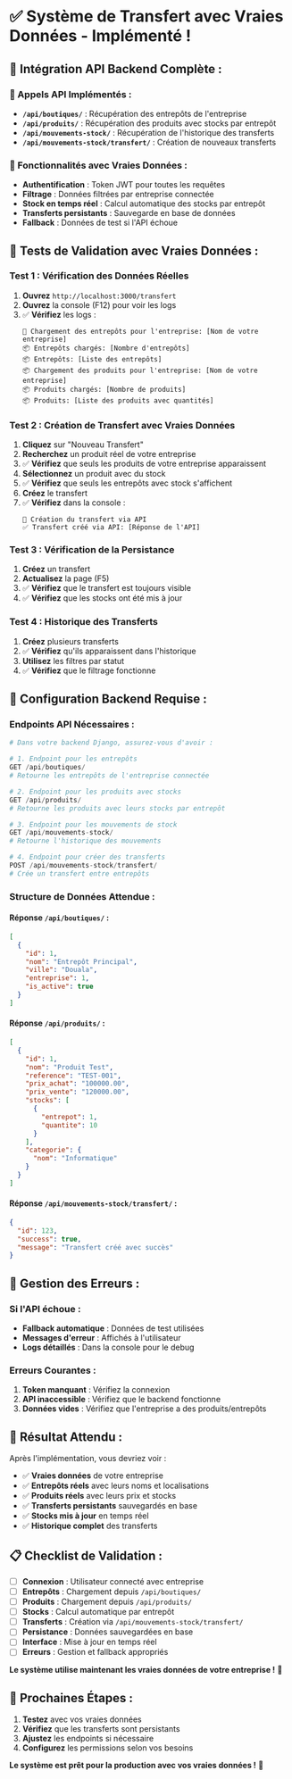 # ✅ Système de Transfert avec Vraies Données - Implémenté !

## 🚀 **Intégration API Backend Complète :**

### **📡 Appels API Implémentés :**
- **`/api/boutiques/`** : Récupération des entrepôts de l'entreprise
- **`/api/produits/`** : Récupération des produits avec stocks par entrepôt
- **`/api/mouvements-stock/`** : Récupération de l'historique des transferts
- **`/api/mouvements-stock/transfert/`** : Création de nouveaux transferts

### **🔄 Fonctionnalités avec Vraies Données :**
- **Authentification** : Token JWT pour toutes les requêtes
- **Filtrage** : Données filtrées par entreprise connectée
- **Stock en temps réel** : Calcul automatique des stocks par entrepôt
- **Transferts persistants** : Sauvegarde en base de données
- **Fallback** : Données de test si l'API échoue

## 🧪 **Tests de Validation avec Vraies Données :**

### **Test 1 : Vérification des Données Réelles**
1. **Ouvrez** `http://localhost:3000/transfert`
2. **Ouvrez** la console (F12) pour voir les logs
3. ✅ **Vérifiez** les logs :
   ```
   🏢 Chargement des entrepôts pour l'entreprise: [Nom de votre entreprise]
   📦 Entrepôts chargés: [Nombre d'entrepôts]
   📦 Entrepôts: [Liste des entrepôts]
   📦 Chargement des produits pour l'entreprise: [Nom de votre entreprise]
   📦 Produits chargés: [Nombre de produits]
   📦 Produits: [Liste des produits avec quantités]
   ```

### **Test 2 : Création de Transfert avec Vraies Données**
1. **Cliquez** sur "Nouveau Transfert"
2. **Recherchez** un produit réel de votre entreprise
3. ✅ **Vérifiez** que seuls les produits de votre entreprise apparaissent
4. **Sélectionnez** un produit avec du stock
5. ✅ **Vérifiez** que seuls les entrepôts avec stock s'affichent
6. **Créez** le transfert
7. ✅ **Vérifiez** dans la console :
   ```
   🚀 Création du transfert via API
   ✅ Transfert créé via API: [Réponse de l'API]
   ```

### **Test 3 : Vérification de la Persistance**
1. **Créez** un transfert
2. **Actualisez** la page (F5)
3. ✅ **Vérifiez** que le transfert est toujours visible
4. ✅ **Vérifiez** que les stocks ont été mis à jour

### **Test 4 : Historique des Transferts**
1. **Créez** plusieurs transferts
2. ✅ **Vérifiez** qu'ils apparaissent dans l'historique
3. **Utilisez** les filtres par statut
4. ✅ **Vérifiez** que le filtrage fonctionne

## 🔧 **Configuration Backend Requise :**

### **Endpoints API Nécessaires :**
```python
# Dans votre backend Django, assurez-vous d'avoir :

# 1. Endpoint pour les entrepôts
GET /api/boutiques/
# Retourne les entrepôts de l'entreprise connectée

# 2. Endpoint pour les produits avec stocks
GET /api/produits/
# Retourne les produits avec leurs stocks par entrepôt

# 3. Endpoint pour les mouvements de stock
GET /api/mouvements-stock/
# Retourne l'historique des mouvements

# 4. Endpoint pour créer des transferts
POST /api/mouvements-stock/transfert/
# Crée un transfert entre entrepôts
```

### **Structure de Données Attendue :**

#### **Réponse `/api/boutiques/` :**
```json
[
  {
    "id": 1,
    "nom": "Entrepôt Principal",
    "ville": "Douala",
    "entreprise": 1,
    "is_active": true
  }
]
```

#### **Réponse `/api/produits/` :**
```json
[
  {
    "id": 1,
    "nom": "Produit Test",
    "reference": "TEST-001",
    "prix_achat": "100000.00",
    "prix_vente": "120000.00",
    "stocks": [
      {
        "entrepot": 1,
        "quantite": 10
      }
    ],
    "categorie": {
      "nom": "Informatique"
    }
  }
]
```

#### **Réponse `/api/mouvements-stock/transfert/` :**
```json
{
  "id": 123,
  "success": true,
  "message": "Transfert créé avec succès"
}
```

## 🚨 **Gestion des Erreurs :**

### **Si l'API échoue :**
- **Fallback automatique** : Données de test utilisées
- **Messages d'erreur** : Affichés à l'utilisateur
- **Logs détaillés** : Dans la console pour le debug

### **Erreurs Courantes :**
1. **Token manquant** : Vérifiez la connexion
2. **API inaccessible** : Vérifiez que le backend fonctionne
3. **Données vides** : Vérifiez que l'entreprise a des produits/entrepôts

## 🎯 **Résultat Attendu :**

Après l'implémentation, vous devriez voir :
- ✅ **Vraies données** de votre entreprise
- ✅ **Entrepôts réels** avec leurs noms et localisations
- ✅ **Produits réels** avec leurs prix et stocks
- ✅ **Transferts persistants** sauvegardés en base
- ✅ **Stocks mis à jour** en temps réel
- ✅ **Historique complet** des transferts

## 📋 **Checklist de Validation :**

- [ ] **Connexion** : Utilisateur connecté avec entreprise
- [ ] **Entrepôts** : Chargement depuis `/api/boutiques/`
- [ ] **Produits** : Chargement depuis `/api/produits/`
- [ ] **Stocks** : Calcul automatique par entrepôt
- [ ] **Transferts** : Création via `/api/mouvements-stock/transfert/`
- [ ] **Persistance** : Données sauvegardées en base
- [ ] **Interface** : Mise à jour en temps réel
- [ ] **Erreurs** : Gestion et fallback appropriés

**Le système utilise maintenant les vraies données de votre entreprise !** 🎉

## 🚀 **Prochaines Étapes :**

1. **Testez** avec vos vraies données
2. **Vérifiez** que les transferts sont persistants
3. **Ajustez** les endpoints si nécessaire
4. **Configurez** les permissions selon vos besoins

**Le système est prêt pour la production avec vos vraies données !** 🚀




















